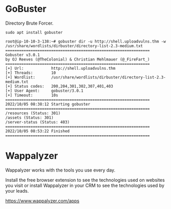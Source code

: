 # GoBuster

Directory Brute Forcer.

```
sudo apt install gobuster
```


```
root@ip-10-10-3-138:~# gobuster dir -u http://shell.uploadvulns.thm -w /usr/share/wordlists/dirbuster/directory-list-2.3-medium.txt 
===============================================================
Gobuster v3.0.1
by OJ Reeves (@TheColonial) & Christian Mehlmauer (@_FireFart_)
===============================================================
[+] Url:            http://shell.uploadvulns.thm
[+] Threads:        10
[+] Wordlist:       /usr/share/wordlists/dirbuster/directory-list-2.3-medium.txt
[+] Status codes:   200,204,301,302,307,401,403
[+] User Agent:     gobuster/3.0.1
[+] Timeout:        10s
===============================================================
2022/10/05 08:38:12 Starting gobuster
===============================================================
/resources (Status: 301)
/assets (Status: 301)
/server-status (Status: 403)
===============================================================
2022/10/05 08:53:22 Finished
===============================================================
```

# Wappalyzer

Wappalyzer works with the tools you use every day.

Install the free browser extension to see the technologies used on websites you visit or install Wappalyzer in your CRM to see the technologies used by your leads.

https://www.wappalyzer.com/apps